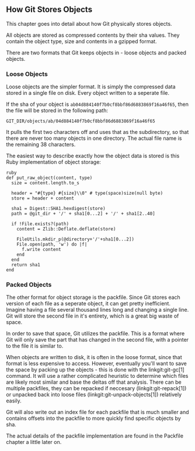 ## How Git Stores Objects ##

This chapter goes into detail about how Git physically stores objects.

All objects are stored as compressed contents by their sha values.  They
contain the object type, size and contents in a gzipped format.

There are two formats that Git keeps objects in - loose objects and 
packed objects. 

### Loose Objects ###

Loose objects are the simpler format.  It is simply the compressed data stored
in a single file on disk.  Every object written to a seperate file.

If the sha of your object is <code>ab04d884140f7b0cf8bbf86d6883869f16a46f65</code>,
then the file will be stored in the following path:

	GIT_DIR/objects/ab/04d884140f7b0cf8bbf86d6883869f16a46f65

It pulls the first two characters off and uses that as the subdirectory, so that
there are never too many objects in one directory.  The actual file name is 
the remaining 38 characters.

The easiest way to describe exactly how the object data is stored is this Ruby
implementation of object storage:

	ruby
	def put_raw_object(content, type)
	  size = content.length.to_s
 
	  header = "#{type} #{size}\\0" # type(space)size(null byte)
	  store = header + content
           
	  sha1 = Digest::SHA1.hexdigest(store)
	  path = @git_dir + '/' + sha1[0...2] + '/' + sha1[2..40]
 
	  if !File.exists?(path)
	    content = Zlib::Deflate.deflate(store)
 
	    FileUtils.mkdir_p(@directory+'/'+sha1[0...2])
	    File.open(path, 'w') do |f|
	      f.write content
	    end
	  end
	  return sha1
	end

### Packed Objects ###

The other format for object storage is the packfile. Since Git stores each 
version of each file as a seperate object, it can get pretty inefficient. 
Imagine having a file several thousand lines long and changing a single line.
Git will store the second file in it's entirety, which is a great big waste
of space.

In order to save that space, Git utilizes the packfile.  This is a format
where Git will only save the part that has changed in the second file, with 
a pointer to the file it is similar to.  

When objects are written to disk, it is often in the loose format, since
that format is less expensive to access.  However, eventually you'll want
to save the space by packing up the objects - this is done with the 
linkgit:git-gc[1] command.  It will use a rather complicated heuristic to 
determine which files are likely most similar and base the deltas off that
analysis.  There can be multiple packfiles, they can be repacked if neccesary
(linkgit:git-repack[1]) or unpacked back into loose files 
(linkgit:git-unpack-objects[1]) relatively easily. 

Git will also write out an index file for each packfile that is much smaller 
and contains offsets into the packfile to more quickly find specific objects 
by sha.

The actual details of the packfile implementation are found in the Packfile
chapter a little later on.


